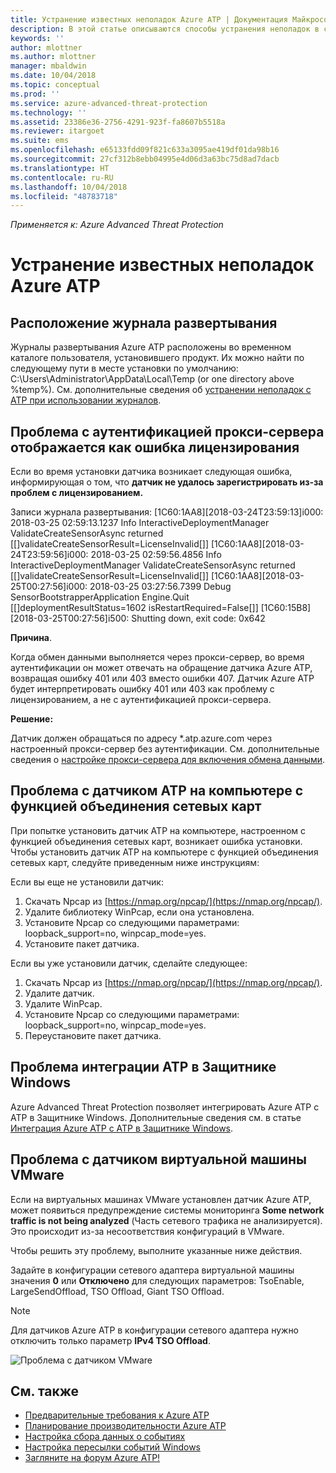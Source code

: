 ```yaml
---
title: Устранение известных неполадок Azure ATP | Документация Майкрософт
description: В этой статье описываются способы устранения неполадок в службе Azure ATP.
keywords: ''
author: mlottner
ms.author: mlottner
manager: mbaldwin
ms.date: 10/04/2018
ms.topic: conceptual
ms.prod: ''
ms.service: azure-advanced-threat-protection
ms.technology: ''
ms.assetid: 23386e36-2756-4291-923f-fa8607b5518a
ms.reviewer: itargoet
ms.suite: ems
ms.openlocfilehash: e65133fdd09f821c633a3095ae419df01da98b16
ms.sourcegitcommit: 27cf312b8ebb04995e4d06d3a63bc75d8ad7dacb
ms.translationtype: HT
ms.contentlocale: ru-RU
ms.lasthandoff: 10/04/2018
ms.locfileid: "48783718"
---
```

*Применяется к: Azure Advanced Threat Protection*


# <a name="troubleshooting-azure-atp-known-issues"></a>Устранение известных неполадок Azure ATP 


## <a name="deployment-log-location"></a>Расположение журнала развертывания
 
Журналы развертывания Azure ATP расположены во временном каталоге пользователя, установившего продукт. Их можно найти по следующему пути в месте установки по умолчанию: C:\Users\Administrator\AppData\Local\Temp (or one directory above %temp%). См. дополнительные сведения об [устранении неполадок с ATP при использовании журналов](troubleshooting-atp-using-logs.md).

## <a name="proxy-authentication-problem-presents-as-a-licensing-error"></a>Проблема с аутентификацией прокси-сервера отображается как ошибка лицензирования

Если во время установки датчика возникает следующая ошибка, информирующая о том, что **датчик не удалось зарегистрировать из-за проблем с лицензированием.**

Записи журнала развертывания: [1C60:1AA8][2018-03-24T23:59:13]i000: 2018-03-25 02:59:13.1237 Info  InteractiveDeploymentManager ValidateCreateSensorAsync returned [\[]validateCreateSensorResult=LicenseInvalid[\]] [1C60:1AA8][2018-03-24T23:59:56]i000: 2018-03-25 02:59:56.4856 Info  InteractiveDeploymentManager ValidateCreateSensorAsync returned [\[]validateCreateSensorResult=LicenseInvalid[\]] [1C60:1AA8][2018-03-25T00:27:56]i000: 2018-03-25 03:27:56.7399 Debug SensorBootstrapperApplication Engine.Quit [\[]deploymentResultStatus=1602 isRestartRequired=False[\]] [1C60:15B8][2018-03-25T00:27:56]i500: Shutting down, exit code: 0x642


**Причина**.

Когда обмен данными выполняется через прокси-сервер, во время аутентификации он может отвечать на обращение датчика Azure ATP, возвращая ошибку 401 или 403 вместо ошибки 407. Датчик Azure ATP будет интерпретировать ошибку 401 или 403 как проблему с лицензированием, а не с аутентификацией прокси-сервера. 

**Решение:**

Датчик должен обращаться по адресу *.atp.azure.com через настроенный прокси-сервер без аутентификации. См. дополнительные сведения о [настройке прокси-сервера для включения обмена данными](configure-proxy.md).




## Проблема с датчиком ATP на компьютере с функцией объединения сетевых карт <a name="nic-teaming"></a>

При попытке установить датчик ATP на компьютере, настроенном с функцией объединения сетевых карт, возникает ошибка установки. Чтобы установить датчик ATP на компьютере с функцией объединения сетевых карт, следуйте приведенным ниже инструкциям:

Если вы еще не установили датчик:

1.  Скачать Npcap из [https://nmap.org/npcap/](https://nmap.org/npcap/).
2.  Удалите библиотеку WinPcap, если она установлена.
3.  Установите Npcap со следующими параметрами: loopback_support=no, winpcap_mode=yes.
4.  Установите пакет датчика.

Если вы уже установили датчик, сделайте следующее:

1.  Скачать Npcap из [https://nmap.org/npcap/](https://nmap.org/npcap/).
2.  Удалите датчик.
3.  Удалите WinPcap.
4.  Установите Npcap со следующими параметрами: loopback_support=no, winpcap_mode=yes.
5.  Переустановите пакет датчика.

## <a name="windows-defender-atp-integration-issue"></a>Проблема интеграции ATP в Защитнике Windows

Azure Advanced Threat Protection позволяет интегрировать Azure ATP с ATP в Защитнике Windows. Дополнительные сведения см. в статье [Интеграция Azure ATP с ATP в Защитнике Windows](integrate-wd-atp.md). 

## <a name="vmware-virtual-machine-sensor-issue"></a>Проблема с датчиком виртуальной машины VMware

Если на виртуальных машинах VMware установлен датчик Azure ATP, может появиться предупреждение системы мониторинга **Some network traffic is not being analyzed** (Часть сетевого трафика не анализируется). Это происходит из-за несоответствия конфигураций в VMware.

Чтобы решить эту проблему, выполните указанные ниже действия.

Задайте в конфигурации сетевого адаптера виртуальной машины значения **0** или **Отключено** для следующих параметров: TsoEnable, LargeSendOffload, TSO Offload, Giant TSO Offload.
> [!NOTE]
> Для датчиков Azure ATP в конфигурации сетевого адаптера нужно отключить только параметр **IPv4 TSO Offload**.

 ![Проблема с датчиком VMware](./media/vm-sensor-issue.png)

## <a name="see-also"></a>См. также
- [Предварительные требования к Azure ATP](atp-prerequisites.md)
- [Планирование производительности Azure ATP](atp-capacity-planning.md)
- [Настройка сбора данных о событиях](configure-event-collection.md)
- [Настройка пересылки событий Windows](configure-event-forwarding.md#configuring-windows-event-forwarding)
- [Загляните на форум Azure ATP!](https://aka.ms/azureatpcommunity)